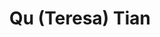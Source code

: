 ---
title: "Qu (Teresa) Tian"
presenter_id: qu_tian
layout: member_all_publications
permalink: /member_full_publications/:presenter_id/
---